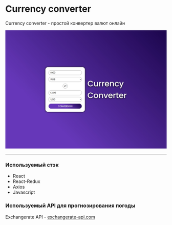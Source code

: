 # Currency converter
Currency converter - простой конвертер валют онлайн

![photo](https://raw.githubusercontent.com/VadimMor/Image-Proj/main/currency_converter.png)

___

### Используемый стэк
* React
* React-Redux
* Axios
* Javascript
### Используемый API для прогнозирования погоды
Exchangerate API - [exchangerate-api.com](https://www.exchangerate-api.com)